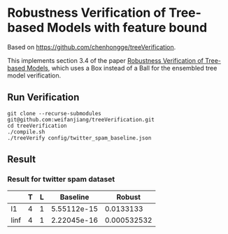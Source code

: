 # Robustness Verification of Tree-based Models with feature bound

Based on https://github.com/chenhongge/treeVerification.

This implements section 3.4 of the paper [Robustness Verification of Tree-based Models](https://arxiv.org/pdf/1906.03849.pdf), which uses a Box instead of a Ball for the ensembled tree model verification.

## Run Verification

```
git clone --recurse-submodules git@github.com:weifanjiang/treeVerification.git
cd treeVerification
./compile.sh
./treeVerify config/twitter_spam_baseline.json
```

## Result

### Result for twitter spam dataset

|| T      | L         | Baseline  | Robust |
|---| ------------- |-------------| ----- | ----- |
|l1| 4    | 1 | 5.55112e-15 | 0.0133133 |
|linf| 4 | 1 | 2.22045e-16 | 0.000532532 |
